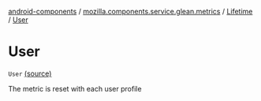 [android-components](../../index.md) / [mozilla.components.service.glean.metrics](../index.md) / [Lifetime](index.md) / [User](./-user.md)

# User

`User` [(source)](https://github.com/mozilla-mobile/android-components/blob/master/components/service/glean/src/main/java/mozilla/components/service/glean/metrics/CommonMetricData.kt#L25)

The metric is reset with each user profile

